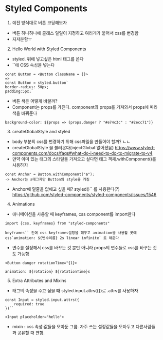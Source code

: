 # Styled Components

1. 예전 방식대로 버튼 코딩해보자

- 버튼 하나하나에 클래스 일일이 지정하고 여러개가 붙어서 css를 변경함
- 지저분함ㅜ

2. Hello World with Styled Components

- styled. 뒤에 넣고싶은 html 태그를 쓴다
- ``에 CSS 속성을 넣는다

```
const Button = <Button className = {}>
=>
const Button = styled.button`
border-radius: 50px;
padding:5px;`
```

- 버튼 색은 어떻게 바꿀까?
- Component는 props를 가진다. component의 props를 가져와서 props에 따라 색을 바꿔준다

```
background-color: ${props => (props.danger ? "#e74c3c" : "#2ecc71")}
```

3. createGlobalStyle and styled

- body 부분의 css를 변경하기 위해 css파일을 만들어야 할까? ㄴㄴ
- createGlobalStyle 을 불러온다(injectGlobal 없어졌음)
  https://www.styled-components.com/docs/faqs#what-do-i-need-to-do-to-migrate-to-v4
- 만약 이미 있는 태그의 스타일을 가져오고 싶다면 태그 객체.withComponent()를 사용하자

```
const Anchor = Button.withComponent("a");
-> Anchor는 a태그지만 Button의 style을 가짐
```

- Anchor에 밑줄을 없애고 싶을 때? styled()`` 를 사용한다(?)
  https://github.com/styled-components/styled-components/issues/1546

4. Animations

- 애니메이션을 사용할 때 keyframes, css component를 import한다

```
import {css, keyframes} from "styled-components"

keyframes`` 안에 css keyframes설정을 해두고 animation을 사용할 곳에 css`animation: ${변수이름} 2s linear infinite` 로 해준다

```

- 변수를 설정해서 css를 바꾸는 것 뿐만 아니라 props의 변수들로 css를 바꾸는 것도 가능함

```
<Button danger rotationTime="{1}>

animation: ${rotation} ${rotationTime}s
```

5. Extra Attributes and Mixins

- 태그의 속성을 주고 싶을 때 styled.input.attrs({})로 .attrs를 사용하자

```
const Input = styled.input.attrs({
    required: true
})``

<Input placeholder="hello">
```

- mixin : css 속성:값들을 모아둔 그룹. 자주 쓰는 설정값들을 모아두고 다른사람들과 공유할 때 편함.
